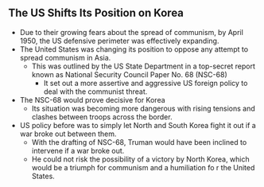## The US Shifts Its Position on Korea


- Due to their growing fears about the spread of communism, by April 1950, the US defensive perimeter was effectively expanding.
- The United States was changing its position to oppose any attempt to spread communism in Asia.
    * This was outlined by the US State Department in a top-secret report known as National Security Council Paper No. 68 (NSC-68)
        + It set out a more assertive and aggressive US foreign policy to deal with the communist threat.
- The NSC-68 would prove decisive for Korea
    * Its situation was becoming more dangerous with rising tensions and clashes between troops across the border.
- US policy before was to simply let North and South Korea fight it out if a war broke out between them.
    * With the drafting of NSC-68, Truman would have been inclined to intervene if a war broke out.
    * He could not risk the possibility of a victory by North Korea, which would be a triumph for communism and a humiliation fo r the United States.

